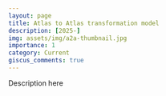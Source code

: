 ```yaml
---
layout: page
title: Atlas to Atlas transformation model
description: [2025-]
img: assets/img/a2a-thumbnail.jpg
importance: 1
category: Current
giscus_comments: true
---
```


Description here
